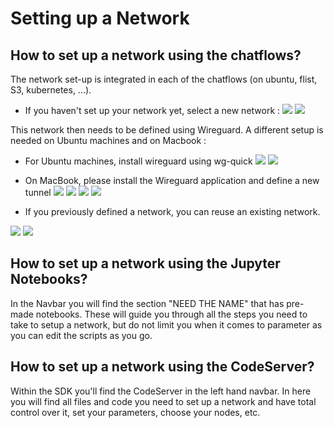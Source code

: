 # Setting up a Network
## How to set up a network using the chatflows?

The network set-up is integrated in each of the chatflows (on ubuntu, flist, S3, kubernetes, ...). 

- If you haven't set up your network yet, select a new network : 
![](./img/chatflow_ubuntu5.png)
![](./img/chatflow_ubuntu6.png)

This network then needs to be defined using Wireguard. 
A different setup is needed on Ubuntu machines and on Macbook : 
- For Ubuntu machines, install wireguard using wg-quick
![](./img/chatflow_ubuntu9.png)
![](./img/chatflow_ubuntu10.png)

- On MacBook, please install the Wireguard application and define a new tunnel 
![](./img/chatflow_ubuntu11.png)
![](./img/chatflow_ubuntu12.png)
![](./img/chatflow_ubuntu13.png)
![](./img/chatflow_ubuntu14.png)

- If you previously defined a network, you can reuse an existing network.

![](./img/kubernetes_chatflow6.png)
![](./img/kubernetes_chatflow7.png)


## How to set up a network using the Jupyter Notebooks?
In the Navbar you will find the section "NEED THE NAME" that has pre-made notebooks. These will guide you through all the steps you need to take to setup a network, but do not limit you when it comes to parameter as you can edit the scripts as you go.

## How to set up a network using the CodeServer?
Within the SDK you'll find the CodeServer in the left hand navbar.
In here you will find all files and code you need to set up a network and have total control over it, set your parameters, choose your nodes, etc.
